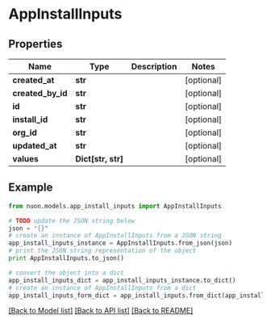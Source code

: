 # AppInstallInputs


## Properties

Name | Type | Description | Notes
------------ | ------------- | ------------- | -------------
**created_at** | **str** |  | [optional] 
**created_by_id** | **str** |  | [optional] 
**id** | **str** |  | [optional] 
**install_id** | **str** |  | [optional] 
**org_id** | **str** |  | [optional] 
**updated_at** | **str** |  | [optional] 
**values** | **Dict[str, str]** |  | [optional] 

## Example

```python
from nuon.models.app_install_inputs import AppInstallInputs

# TODO update the JSON string below
json = "{}"
# create an instance of AppInstallInputs from a JSON string
app_install_inputs_instance = AppInstallInputs.from_json(json)
# print the JSON string representation of the object
print AppInstallInputs.to_json()

# convert the object into a dict
app_install_inputs_dict = app_install_inputs_instance.to_dict()
# create an instance of AppInstallInputs from a dict
app_install_inputs_form_dict = app_install_inputs.from_dict(app_install_inputs_dict)
```
[[Back to Model list]](../README.md#documentation-for-models) [[Back to API list]](../README.md#documentation-for-api-endpoints) [[Back to README]](../README.md)


